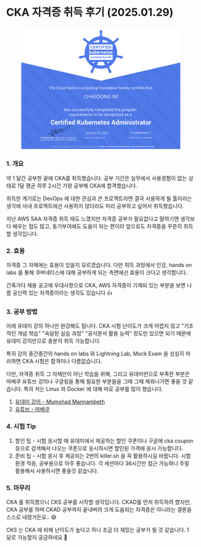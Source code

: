 # CKA 자격증 취득 후기 (2025.01.29)

<figure><img src=".gitbook/assets/image.png" alt=""><figcaption></figcaption></figure>

### 1. 개요&#x20;

약 1 달간 공부한 끝에 CKA를 취득했습니다. 공부 기간은 실무에서 사용경험이 없는 상태로 1달 평균 하루 2시간 가량 공부해 CKA에 합격했습니다.&#x20;

취득한 계기로는 DevOps 에 대한 관심과 큰 프로젝트라면 결국 사용하게 될 툴이라는 생각에 사내 프로젝트에선 사용하지 않더라도 미리 공부하고 싶어서 취득했습니다.

지난 AWS SAA 자격증 취득 때도 느꼈지만 자격증 공부가 필요없다고 말하기엔 생각보다 배우는 점도 많고, 동기부여에도 도움이 되는 편이라 앞으로도 자격증을 꾸준히 취득할 생각입니다.

### 2. 효용

자격증 그 자체에는 효용이 있을지 모르겠습니다. 다만 취득 과정에서 인강, hands on labs 를 통해 쿠버네티스에 대해 공부하게 되는 측면에선 효용이 크다고 생각합니다.&#x20;

간혹가다 채용 공고에 우대사항으로 CKA, AWS 자격증이 기재되 있는 부분을 보면 나름 공신력 있는 자격증이라는 생각도 있습니다 👍

### 3. 공부 방법

아래 유데미 강의 하나만 완강해도 됩니다. CKA 시험 난이도가 크게 어렵지 않고 "기초적인 개념 학습" "숙달된 실습 과정" "공식문서 활용 능력" 정도만 있으면 되기 때문에 유데미 강의만으로 충분히 취득 가능합니다.

특히 강의 중간중간의 hands on labs 와 Lightning Lab, Mock Exam 을  성실히 따라하면 CKA 시험은 합격이나 다름없습니다.

다만, 자격증 취득 그 자체만이 아닌 학습을 위해, 그리고 유데미만으로 부족한 부분은 따베쿠 유튜브 강의나 구글링을 통해 필요한 부분들을 그때 그때 채워나가면 좋을 것 같습니다. 특히 저는 Linux 와 Docker 에 대해 따로 공부를 많이 했습니다.

1. [유데미 강의 - Mumshad Mannambeth](https://www.udemy.com/course/certified-kubernetes-administrator-with-practice-tests/?srsltid=AfmBOoqg6XwC4-uAUJ8ru8UyxupLbwA74hZTdHb-LQU9CawcCxsZlDwB)
2. [유튜브 - 따베쿠](https://www.youtube.com/playlist?list=PLApuRlvrZKohaBHvXAOhUD-RxD0uQ3z0c)

### 4. 시험 Tip

1. 할인 팁 - 시험 응시할 때 유데미에서 제공하는 할인 쿠폰이나 구글에 cka coupon 등으로 검색해서 나오는 쿠폰으로 응시하시면 할인된 가격에 응시 가능합니다.
2. 준비 팁 - 시험 응시 후 제공되는 2번의 killer.sh 을 꼭 활용하시길 바랍니다. 시험 환경 적응, 공부용으로 아주 좋습니다. 각 세션마다 36시간만 접근 가능하니 주말 활용해서 사용하시면 좋을것 같습니다.

### 5. 마무리

CKA 를 취득했으니 CKS 공부를 시작할 생각입니다. CKAD를 먼저 취득하려 헀지만, CKA 공부를 하며 CKAD 공부까지 끝내버려 크게 도움되는 자격증은 아니라는 결론을 스스로 내렸거든요.. 😅&#x20;

CKS 는 CKA 에 비해 난이도가 높다고 하니 조금 더 재밌는 공부가 될 것 같습니다. 1 달로 가능할지 궁금하네요 🚀

